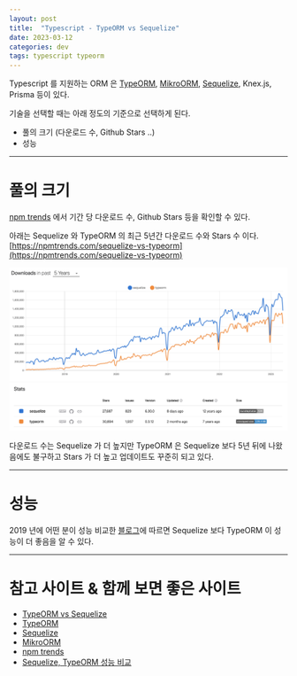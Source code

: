 ```yaml
---
layout: post
title:  "Typescript - TypeORM vs Sequelize"
date: 2023-03-12
categories: dev
tags: typescript typeorm
---
```


Typescript 를 지원하는 ORM 은 [TypeORM](https://typeorm.io/), [MikroORM](https://mikro-orm.io/docs/installation), [Sequelize](https://sequelize.org/docs/v6/), Knex.js, Prisma 등이 있다.

기술을 선택할 때는 아래 정도의 기준으로 선택하게 된다.

- 풀의 크기 (다운로드 수, Github Stars ..)
- 성능

---

# 풀의 크기

[npm trends](https://npmtrends.com/) 에서 기간 당 다운로드 수, Github Stars 등을 확인할 수 있다.

아래는 Sequelize 와 TypeORM 의 최근 5년간 다운로드 수와 Stars 수 이다.  
[https://npmtrends.com/sequelize-vs-typeorm](https://npmtrends.com/sequelize-vs-typeorm)

![Downloads](/assets/img/dev/2023/0312_1/downloads.png)
![Stars](/assets/img/dev/2023/0312_1/stars.png)

다운로드 수는 Sequelize 가 더 높지만 TypeORM 은 Sequelize 보다 5년 뒤에 나왔음에도 불구하고 Stars 가 더 높고 업데이트도 꾸준히 되고 있다.

---

# 성능

2019 년에 어떤 분이 성능 비교한 [블로그](https://kyungyeon.dev/posts/3)에 따르면 Sequelize 보다 TypeORM 이 성능이 더 좋음을 알 수 있다. 

---

# 참고 사이트 & 함께 보면 좋은 사이트

* [TypeORM vs Sequelize](https://codebibimppap.tistory.com/16)
* [TypeORM](https://typeorm.io/)
* [Sequelize](https://sequelize.org/docs/v6/)
* [MikroORM](https://mikro-orm.io/docs/installation)
* [npm trends](https://npmtrends.com/)
* [Sequelize, TypeORM 성능 비교](https://kyungyeon.dev/posts/3)